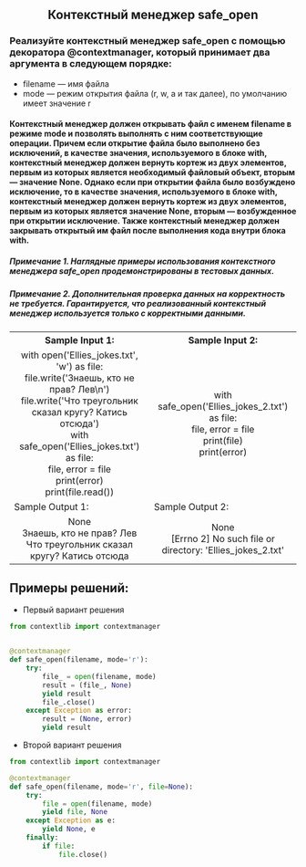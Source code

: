 <h2 style="text-align:center">Контекстный менеджер safe_open</h2>


### Реализуйте контекстный менеджер safe_open с помощью декоратора @contextmanager, который принимает два аргумента в следующем порядке:
* filename — имя файла
* mode — режим открытия файла (r, w, a и так далее), по умолчанию имеет значение r
#### Контекстный менеджер должен открывать файл с именем filename в режиме mode и позволять выполнять с ним соответствующие операции. Причем если открытие файла было выполнено без исключений, в качестве значения, используемого в блоке with, контекстный менеджер должен вернуть кортеж из двух элементов, первым из которых является необходимый файловый объект, вторым — значение None. Однако если при открытии файла было возбуждено исключение, то в качестве значения, используемого в блоке with, контекстный менеджер должен вернуть кортеж из двух элементов, первым из которых является значение None, вторым — возбужденное при открытии исключение. Также контекстный менеджер должен закрывать открытый им файл после выполнения кода внутри блока with.

##### Примечание 1. Наглядные примеры использования контекстного менеджера safe_open продемонстрированы в тестовых данных.
##### Примечание 2. Дополнительная проверка данных на корректность не требуется. Гарантируется, что реализованный контекстный менеджер используется только с корректными данными.

<table align="center">
  <tbody>
    <tr>
      <th>Sample Input 1: </th>
      <th>Sample Input 2: </th>
    </tr>
    <tr>
      <td align="center">with open('Ellies_jokes.txt', 'w') as file:<br>
                              file.write('Знаешь, кто не прав? Лев\n')<br>
                              file.write('Что треугольник сказал кругу? Катись отсюда')<br>
                          with safe_open('Ellies_jokes.txt') as file:<br>
                              file, error = file<br>
                              print(error)<br>
                              print(file.read())<br></td>
      <td align="center">with safe_open('Ellies_jokes_2.txt') as file:<br>
                                file, error = file<br>
                                print(file)<br>
                                print(error)<br></td>
    </tr>
    <tr>
      <td>Sample Output 1:</td>
      <td>Sample Output 2:</td>
      </tr>
    <tr>
      <td align="center">
                        None<br>
                        Знаешь, кто не прав? Лев<br>
                        Что треугольник сказал кругу? Катись отсюда<br>
      </td>
      <td align="center">
                        None<br>
                        [Errno 2] No such file or directory: 'Ellies_jokes_2.txt'<br>
      </td>
    </tr>
  </tbody>
</table>



## Примеры решений:
* Первый вариант решения
```python
from contextlib import contextmanager


@contextmanager
def safe_open(filename, mode='r'):
    try:
        file_ = open(filename, mode)
        result = (file_, None)
        yield result
        file_.close()
    except Exception as error:
        result = (None, error)
        yield result
```
* Второй вариант решения

```python
from contextlib import contextmanager

@contextmanager
def safe_open(filename, mode='r', file=None):
    try:
        file = open(filename, mode)
        yield file, None
    except Exception as e:
        yield None, e
    finally:
        if file:
            file.close()
```



